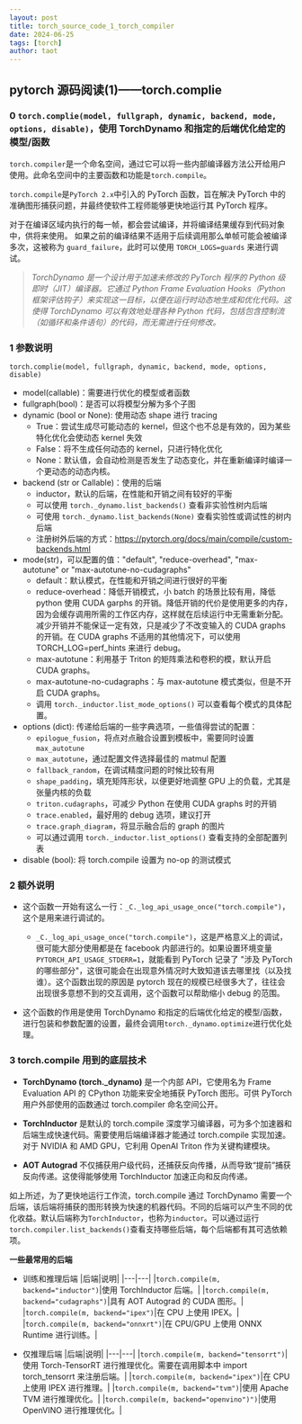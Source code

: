 ```yaml
---
layout: post
title: torch_source_code_1_torch_compiler
date: 2024-06-25
tags: [torch]
author: taot
---
```


## pytorch 源码阅读(1)——torch.complie

### 0  `torch.complie(model, fullgraph, dynamic, backend, mode, options, disable)`，使用 TorchDynamo 和指定的后端优化给定的模型/函数

`torch.compiler`是一个命名空间，通过它可以将一些内部编译器方法公开给用户使用。此命名空间中的主要函数和功能是`torch.compile`。

`torch.compile`是`PyTorch 2.x`中引入的 PyTorch 函数，旨在解决 PyTorch 中的准确图形捕获问题，并最终使软件工程师能够更快地运行其 PyTorch 程序。

对于在编译区域内执行的每一帧，都会尝试编译，并将编译结果缓存到代码对象中，供将来使用。 如果之前的编译结果不适用于后续调用那么单帧可能会被编译多次，这被称为 `guard_failure`，此时可以使用 `TORCH_LOGS=guards` 来进行调试。

> *TorchDynamo 是一个设计用于加速未修改的 PyTorch 程序的 Python 级即时（JIT）编译器。它通过 Python Frame Evaluation Hooks（Python 框架评估钩子）来实现这一目标，以便在运行时动态地生成和优化代码。这使得 TorchDynamo 可以有效地处理各种 Python 代码，包括包含控制流（如循环和条件语句）的代码，而无需进行任何修改。*

### 1 参数说明

`torch.complie(model, fullgraph, dynamic, backend, mode, options, disable)`

* model(callable)：需要进行优化的模型或者函数
* fullgraph(bool)：是否可以将模型分解为多个子图
* dynamic (bool or None): 使用动态 shape 进行 tracing
  * True：尝试生成尽可能动态的 kernel，但这个也不总是有效的，因为某些特化优化会使动态 kernel 失效
  * False：将不生成任何动态的 kernel，只进行特化优化
  * None：默认值，会自动检测是否发生了动态变化，并在重新编译时编译一个更动态的动态内核。
* backend (str or Callable)：使用的后端
  * inductor，默认的后端，在性能和开销之间有较好的平衡
  * 可以使用 `torch._dynamo.list_backends()` 查看非实验性树内后端
  * 可使用 `torch._dynamo.list_backends(None)` 查看实验性或调试性的树内后端
  * 注册树外后端的方式：https://pytorch.org/docs/main/compile/custom-backends.html
* mode(str)，可以配置的值："default", "reduce-overhead", "max-autotune" or "max-autotune-no-cudagraphs"
  * default：默认模式，在性能和开销之间进行很好的平衡
  * reduce-overhead：降低开销模式，小 batch 的场景比较有用，降低 python 使用 CUDA garphs 的开销。降低开销的代价是使用更多的内存，因为会缓存调用所需的工作区内存，这样就在后续运行中无需重新分配。减少开销并不能保证一定有效，只是减少了不改变输入的 CUDA graphs 的开销。在 CUDA graphs 不适用的其他情况下，可以使用 TORCH_LOG=perf_hints 来进行 debug。
  * max-autotune：利用基于 Triton 的矩阵乘法和卷积的模，默认开启 CUDA graphs。
  * max-autotune-no-cudagraphs：与 max-autotune 模式类似，但是不开启 CUDA graphs。
  * 调用 `torch._inductor.list_mode_options()` 可以查看每个模式的具体配置。
* options (dict): 传递给后端的一些字典选项，一些值得尝试的配置：
  * `epilogue_fusion`，将点对点融合设置到模板中，需要同时设置`max_autotune`
  * `max_autotune`，通过配置文件选择最佳的 matmul 配置
  * `fallback_random`，在调试精度问题的时候比较有用
  * `shape_padding`，填充矩阵形状，以便更好地调整 GPU 上的负载，尤其是张量内核的负载
  * `triton.cudagraphs`，可减少 Python 在使用 CUDA graphs 时的开销
  * `trace.enabled`，最好用的 debug 选项，建议打开
  * `trace.graph_diagram`，将显示融合后的 graph 的图片
  * 可以通过调用 `torch._inductor.list_options()` 查看支持的全部配置列表
* disable (bool): 将 torch.compile 设置为 no-op 的测试模式

### 2 额外说明

* 这个函数一开始有这么一行：`_C._log_api_usage_once("torch.compile")`，这个是用来进行调试的。
  * `_C._log_api_usage_once("torch.compile")`，这是严格意义上的调试，很可能大部分使用都是在 facebook 内部进行的。如果设置环境变量`PYTORCH_API_USAGE_STDERR=1`，就能看到 PyTorch 记录了 "涉及 PyTorch 的哪些部分"，这很可能会在出现意外情况时大致知道该去哪里找（以及找谁）。这个函数出现的原因是 pytorch 现在的规模已经很多大了，往往会出现很多意想不到的交互调用，这个函数可以帮助缩小 debug 的范围。

* 这个函数的作用是使用 TorchDynamo 和指定的后端优化给定的模型/函数，进行包装和参数配置的设置，最终会调用`torch._dynamo.optimize`进行优化处理。

### 3 torch.compile 用到的底层技术

* **TorchDynamo (torch._dynamo)** 是一个内部 API，它使用名为 Frame Evaluation API 的 CPython 功能来安全地捕获 PyTorch 图形。可供 PyTorch 用户外部使用的函数通过 torch.compiler 命名空间公开。

* **TorchInductor** 是默认的 torch.compile 深度学习编译器，可为多个加速器和后端生成快速代码。需要使用后端编译器才能通过 torch.compile 实现加速。对于 NVIDIA 和 AMD GPU，它利用 OpenAI Triton 作为关键构建模块。

* **AOT Autograd** 不仅捕获用户级代码，还捕获反向传播，从而导致“提前”捕获反向传递。这使得能够使用 TorchInductor 加速正向和反向传递。


如上所述，为了更快地运行工作流，torch.compile 通过 TorchDynamo 需要一个后端，该后端将捕获的图形转换为快速的机器代码。不同的后端可以产生不同的优化收益。默认后端称为`TorchInductor`，也称为`inductor`。可以通过运行`torch.compiler.list_backends()`查看支持哪些后端，每个后端都有其可选依赖项。

**一些最常用的后端**
  * 训练和推理后端
    |后端|说明|
    |---|---|
    |`torch.compile(m, backend="inductor")`|使用 TorchInductor 后端。|
    |`torch.compile(m, backend="cudagraphs")`|具有 AOT Autograd 的 CUDA 图形。|
    |`torch.compile(m, backend="ipex")`|在 CPU 上使用 IPEX。|
    |`torch.compile(m, backend="onnxrt")`|在 CPU/GPU 上使用 ONNX Runtime 进行训练。|

  * 仅推理后端
    |后端|说明|
    |---|---|
    |`torch.compile(m, backend="tensorrt")`|使用 Torch-TensorRT 进行推理优化。需要在调用脚本中 import torch_tensorrt 来注册后端。|
    |`torch.compile(m, backend="ipex")`|在 CPU 上使用 IPEX 进行推理。|
    |`torch.compile(m, backend="tvm")`|使用 Apache TVM 进行推理优化。|
    |`torch.compile(m, backend="openvino")")`|使用 OpenVINO 进行推理优化。|
